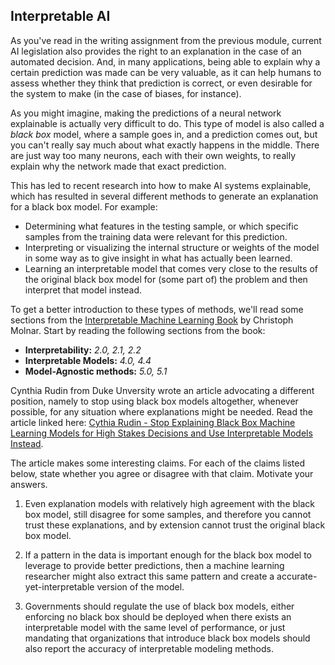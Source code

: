 
## Interpretable AI

As you've read in the writing assignment from the previous module, current AI
legislation also provides the right to an explanation in the case of an
automated decision. And, in many applications, being able to explain why a
certain prediction was made can be very valuable, as it can help humans to
assess whether they think that prediction is correct, or even desirable for the
system to make (in the case of biases, for instance).

As you might imagine, making the predictions of a neural network explainable is
actually very difficult to do. This type of model is also called a *black box*
model, where a sample goes in, and a prediction comes out, but you can't really
say much about what exactly happens in the middle. There are just way too many
neurons, each with their own weights, to really explain why the network made
that exact prediction.

This has led to recent research into how to make AI systems explainable, which
has resulted in several different methods to generate an explanation for a
black box model. For example:

* Determining what features in the testing sample, or which specific samples
from the training data were relevant for this prediction.
* Interpreting or visualizing the internal structure or weights of the model in
some way as to give insight in what has actually been learned.
* Learning an interpretable model that comes very close to the results of 
the original black box model for (some part of) the problem and then interpret
that model instead.

To get a better introduction to these types of methods, we'll read some
sections from the
[Interpretable Machine Learning Book](https://christophm.github.io/interpretable-ml-book/)
by Christoph Molnar. Start by reading the following sections from the book:

* **Interpretability:** *2.0, 2.1, 2.2*
* **Interpretable Models:** *4.0, 4.4*
* **Model-Agnostic methods:** *5.0, 5.1*


Cynthia Rudin from Duke Unversity wrote an article advocating a different
position, namely to stop using black box models altogether, whenever possible,
for any situation where explanations might be needed. Read the article linked
here:
[Cythia Rudin - Stop Explaining Black Box Machine Learning Models for High Stakes Decisions and Use Interpretable Models Instead](https://arxiv.org/abs/1811.10154).

The article makes some interesting claims. For each of the claims listed below,
state whether you agree or disagree with that claim. Motivate your answers.

1. Even explanation models with relatively high agreement with the black box
model, still disagree for some samples, and therefore you cannot trust these
explanations, and by extension cannot trust the original black box model.

2. If a pattern in the data is important enough for the black box model to
leverage to provide better predictions, then a machine learning researcher
might also extract this same pattern and create a accurate-yet-interpretable
version of the model.

3. Governments should regulate the use of black box models, either enforcing no
black box should be deployed when there exists an interpretable model with the
same level of performance, or just mandating that organizations that introduce
black box models should also report the accuracy of interpretable modeling
methods.

